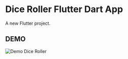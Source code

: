 # Dice Roller Flutter Dart App

A new Flutter project.


DEMO
-------

![Demo Dice Roller](https://github.com/Darkgaze-Tech/Dice-Roller/assets/64191955/df3b21a1-079c-49e5-838c-c2b95ad01ced)


